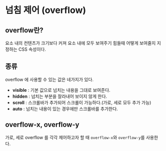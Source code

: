 # 넘침 제어 (overflow)

## overflow란?
요소 내의 컨텐츠가 크기보다 커져 요소 내에 모두 보여주기 힘들때 어떻게 보여줄지 지정하는 CSS 속성이다. 

## 종류 
overflow 에 사용할 수 있는 값은 네가지가 있다.
 
- **visible** : 기본 값으로 넘치는 내용을 그대로 보여준다.
- **hidden** : 넘치는 부분을 잘라내어 보이지 않게 한다.
- **scroll** : 스크롤바가 추가되어 스크롤이 가능하다.(가로, 세로 모두 추가 가능)
- **auto** : 넘치는 내용이 있는 경우에만 스크롤바를 추가한다. 

## overflow-x, overflow-y
가로, 세로 overflow 를 각각 제어하고자 할 때 `overflow-x`와 `overflow-y`를 사용한다.

